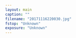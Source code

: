 ```yaml
---
layout: main
caption: ""
filename: "20171116220030.jpg"
fstop: "Unknown"
exposure: "Unknown"
---
```

